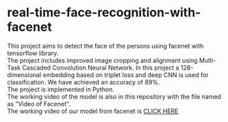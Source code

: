 # real-time-face-recognition-with-facenet
This project aims to detect the face of the persons using facenet with tensorflow library.<br>
The project includes improved image cropping and alignment using Multi-Task Cascaded Convolution Neural Network. In this project a 128-dimensional embedding based on triplet loss and deep CNN is used for classification. We have achieved an accuracy of 89%.<br>
The project is implemented in Python.<br>
The working video of the model is also in this repository with the file named as "Video of Facenet".<br>
The working video of our model from facenet is 
[CLICK HERE](https://www.youtube.com/watch?v=6Pm2-S2MhMs "Click to Watch!")
